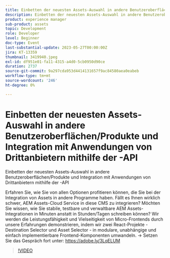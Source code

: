 ```yaml
---
title: Einbetten der neuesten Assets-Auswahl in andere Benutzeroberflächen/Produkte und Integration mit Anwendungen von Drittanbietern mithilfe der -API
description: Einbetten der neuesten Assets-Auswahl in andere Benutzeroberflächen/Produkte und Integrieren mit Anwendungen von Drittanbietern mithilfe von APIerfahren Sie, wie Sie bei der Integration von Assets in andere Programme von allen verfügbaren Optionen profitieren können. Fällt es Ihnen wirklich schwer, AEM Assets-Cloud Service in diese CMS zu integrieren? Möchten Sie wissen, wie Sie stabile, testbare und verwaltbare AEM Assets-Integrationen in Minuten anstatt in Stunden/Tagen schreiben können? Wir werden die Leistungsfähigkeit und Vielseitigkeit von Micro-Frontends durch unsere Erfahrungen demonstrieren, indem wir zwei React-Projekte - Destination Selector und Asset Selector - in modulare, unabhängige und einfach implementierbare Frontend-Komponenten umwandeln.
product: experience manager
sub-product: assets
topic: Development
role: Developer
level: Beginner
doc-type: Event
last-substantial-update: 2023-05-27T00:00:00Z
jira: KT-13359
thumbnail: 3419940.jpeg
exl-id: df951e01-fa11-4315-a4d0-5cb0950d90ce
duration: 2737
source-git-commit: 9a297cda953d4414131657f9ac84580aea0eabeb
workflow-type: tm+mt
source-wordcount: '246'
ht-degree: 0%

---
```


# Einbetten der neuesten Assets-Auswahl in andere Benutzeroberflächen/Produkte und Integration mit Anwendungen von Drittanbietern mithilfe der -API

Einbetten der neuesten Assets-Auswahl in andere Benutzeroberflächen/Produkte und Integration mit Anwendungen von Drittanbietern mithilfe der -API

Erfahren Sie, wie Sie von allen Optionen profitieren können, die Sie bei der Integration von Assets in andere Programme haben. Fällt es Ihnen wirklich schwer, AEM Assets-Cloud Service in diese CMS zu integrieren? Möchten Sie wissen, wie Sie stabile, testbare und verwaltbare AEM Assets-Integrationen in Minuten anstatt in Stunden/Tagen schreiben können? Wir werden die Leistungsfähigkeit und Vielseitigkeit von Micro-Frontends durch unsere Erfahrungen demonstrieren, indem wir zwei React-Projekte - Destination Selector und Asset Selector - in modulare, unabhängige und einfach implementierbare Frontend-Komponenten umwandeln. → Setzen Sie das Gespräch fort unter: https://adobe.ly/3LqELUM

>[!VIDEO](https://video.tv.adobe.com/v/3419940/?learn=on)
